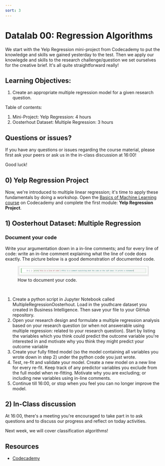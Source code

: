 ```yaml
---
sort: 3
---
```


# Datalab 00: Regression Algorithms

We start with the Yelp Regression mini-project from Codecademy to put the knowledge and skills we gained yesterday to the test. Then we apply our knowlegde and skills to the research challenge/question we set ourselves for the creative brief. It's all quite straightforward really!

## Learning Objectives:
1. Create an appropriate multiple regression model for a given research question.

Table of contents:
1. Mini-Project: Yelp Regression: 4 hours
2. Oosterhout Dataset: Multiple Regression: 3 hours

## Questions or issues?
If you have any questions or issues regarding the course material, please first ask your peers or ask us in the in-class discussion at 16:00!

Good luck!


## 0) Yelp Regression Project
Now, we're introduced to multiple linear regression; it's time to apply these fundamentals by doing a workshop. Open the [Basics of Machine Learning course](https://www.codecademy.com/learn/machine-learning) on Codecademy and complete the first module: **Yelp Regression Project**.


## 1) Oosterhout Dataset: Multiple Regression
### Document your code
Write your argumentation down in a in-line comments; and for every line of code: write an in-line comment explaining what the line of code does exactly. The picture below is a good demonstration of documented code.
<figure>
    <img src=".\images\InLineComment.jpg" />
    <figcaption>How to document your code.</figcaption>
</figure>
<br>


1. Create a python script in Jupyter Notebook called MultipleRegressionOosterhout. Load in the youthcare dataset you created in Business Intelligence. Then save your file to your GitHub repository.
2. Open your research design and formulate a multiple regression analysis based on your research question (or when not answerable using multiple regression: related to your research question). Start by listing the variables which you think could predict the outcome variable you're interested in and motivate why you think they might predict your outcome variable
3. Create your fully fitted model (so the model containing all variables you wrote down in step 2) under the python code you just wrote.
4. Test, re-fit and validate your model. Create a new model on a new line for every re-fit. Keep track of any predictor variables you exclude from the full model when re-fitting. Motivate why you are excluding; or including new variables using in-line comments.
5. Continue till 16:00, or stop when you feel you can no longer improve the model.

## 2) In-Class discussion
At 16:00, there's a meeting you're encouraged to take part in to ask questions and to discuss our progress and reflect on today activities.

Next week, we will cover classification algorithms!



## Resources
- [Codecademy](https://www.codecademy.com/learn/machine-learning)
